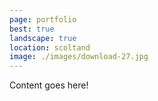```yaml
---
page: portfolio
best: true
landscape: true
location: scoltand
image: ./images/download-27.jpg
---
```

Content goes here!

